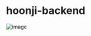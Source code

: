 # hoonji-backend

![image](https://user-images.githubusercontent.com/90130141/157050191-37a6b514-6d85-4235-af25-3834a1bf0a20.png)
